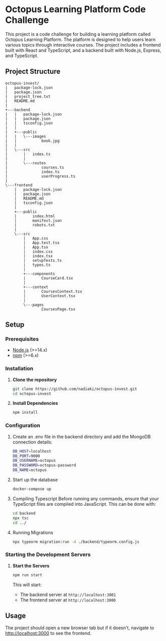 # Octopus Learning Platform Code Challenge

This project is a code challenge for building a learning platform called Octopus Learning Platform. The platform is designed to help users learn various topics through interactive courses. The project includes a frontend built with React and TypeScript, and a backend built with Node.js, Express, and TypeScript.

## Project Structure

```
octopus-invest/
|   package-lock.json
|   package.json
|   project_tree.txt
|   README.md
|   
+---backend
|   |   package-lock.json
|   |   package.json
|   |   tsconfig.json
|   |   
|   +---public
|   |   \---images
|   |           book.jpg
|   |           
|   \---src
|       |   index.ts
|       |   
|       \---routes
|               courses.ts
|               index.ts
|               userProgress.ts
|               
\---frontend
    |   package-lock.json
    |   package.json
    |   README.md
    |   tsconfig.json
    |   
    +---public
    |       index.html
    |       manifest.json
    |       robots.txt
    |       
    \---src
        |   App.css
        |   App.test.tsx
        |   App.tsx
        |   index.css
        |   index.tsx
        |   setupTests.ts
        |   types.ts
        |   
        +---components
        |       CourseCard.tsx
        |       
        +---context
        |       CoursesContext.tsx
        |       UserContext.tsx
        |       
        \---pages
                CoursesPage.tsx
```

## Setup

### Prerequisites

- [Node.js](https://nodejs.org/) (>=14.x)
- [npm](https://www.npmjs.com/) (>=6.x)

### Installation

1. **Clone the repository**

    ```bash
    git clone https://github.com/nadiaki/octopus-invest.git
    cd octopus-invest
    ```

2. **Install Dependencies**

    ```bash
    npm install
    ```

### Configuration 

1. Create an .env file in the backend directory and add the MongoDB connection details:

    ```bash
    DB_HOST=localhost
    DB_PORT=9000
    DB_USERNAME=octopus
    DB_PASSWORD=octopus-password
    DB_NAME=octopus
    ```

2. Start up the database

    ```bash
    docker-compose up
    ```

3. Compiling Typescript
Before running any commands, ensure that your TypeScript files are compiled into JavaScript. This can be done with:

    ```bash
    cd backend
    npx tsc
    cd ../
    ```

4. Running Migrations

    ```bash
    npx typeorm migration:run -d ./backend/typeorm.config.js
    ```

### Starting the Development Servers

1. **Start the Servers**

    ```bash
    npm run start
    ```

    This will start:
    - The backend server at `http://localhost:3001`
    - The frontend server at `http://localhost:3000`


## Usage

The project should open a new browser tab but if it doesn't, navigate to [http://localhost:3000](http://localhost:3000) to see the frontend.
